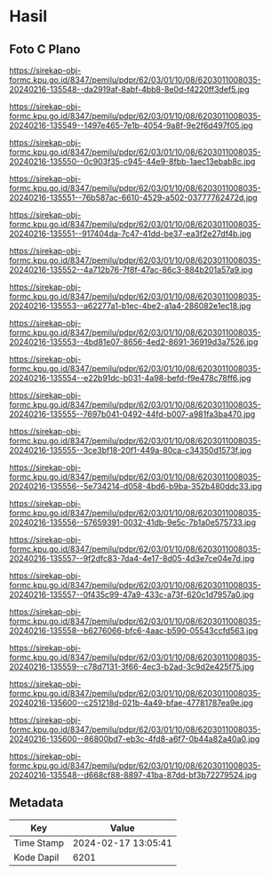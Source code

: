# Hasil

## Foto C Plano

https://sirekap-obj-formc.kpu.go.id/8347/pemilu/pdpr/62/03/01/10/08/6203011008035-20240216-135548--da2919af-8abf-4bb8-8e0d-f4220ff3def5.jpg

https://sirekap-obj-formc.kpu.go.id/8347/pemilu/pdpr/62/03/01/10/08/6203011008035-20240216-135549--1497e465-7e1b-4054-9a8f-9e2f6d497f05.jpg

https://sirekap-obj-formc.kpu.go.id/8347/pemilu/pdpr/62/03/01/10/08/6203011008035-20240216-135550--0c903f35-c945-44e9-8fbb-1aec13ebab8c.jpg

https://sirekap-obj-formc.kpu.go.id/8347/pemilu/pdpr/62/03/01/10/08/6203011008035-20240216-135551--76b587ac-6610-4529-a502-03777762472d.jpg

https://sirekap-obj-formc.kpu.go.id/8347/pemilu/pdpr/62/03/01/10/08/6203011008035-20240216-135551--917404da-7c47-41dd-be37-ea3f2e27df4b.jpg

https://sirekap-obj-formc.kpu.go.id/8347/pemilu/pdpr/62/03/01/10/08/6203011008035-20240216-135552--4a712b76-7f8f-47ac-86c3-884b201a57a9.jpg

https://sirekap-obj-formc.kpu.go.id/8347/pemilu/pdpr/62/03/01/10/08/6203011008035-20240216-135553--a62277a1-b1ec-4be2-a1a4-286082e1ec18.jpg

https://sirekap-obj-formc.kpu.go.id/8347/pemilu/pdpr/62/03/01/10/08/6203011008035-20240216-135553--4bd81e07-8656-4ed2-8691-36919d3a7526.jpg

https://sirekap-obj-formc.kpu.go.id/8347/pemilu/pdpr/62/03/01/10/08/6203011008035-20240216-135554--e22b91dc-b031-4a98-befd-f9e478c78ff6.jpg

https://sirekap-obj-formc.kpu.go.id/8347/pemilu/pdpr/62/03/01/10/08/6203011008035-20240216-135555--7697b041-0492-44fd-b007-a981fa3ba470.jpg

https://sirekap-obj-formc.kpu.go.id/8347/pemilu/pdpr/62/03/01/10/08/6203011008035-20240216-135555--3ce3bf18-20f1-449a-80ca-c34350d1573f.jpg

https://sirekap-obj-formc.kpu.go.id/8347/pemilu/pdpr/62/03/01/10/08/6203011008035-20240216-135556--5e734214-d058-4bd6-b9ba-352b480ddc33.jpg

https://sirekap-obj-formc.kpu.go.id/8347/pemilu/pdpr/62/03/01/10/08/6203011008035-20240216-135556--57659391-0032-41db-9e5c-7b1a0e575733.jpg

https://sirekap-obj-formc.kpu.go.id/8347/pemilu/pdpr/62/03/01/10/08/6203011008035-20240216-135557--9f2dfc83-7da4-4e17-8d05-4d3e7ce04e7d.jpg

https://sirekap-obj-formc.kpu.go.id/8347/pemilu/pdpr/62/03/01/10/08/6203011008035-20240216-135557--0f435c99-47a9-433c-a73f-620c1d7957a0.jpg

https://sirekap-obj-formc.kpu.go.id/8347/pemilu/pdpr/62/03/01/10/08/6203011008035-20240216-135558--b6276066-bfc6-4aac-b590-05543ccfd563.jpg

https://sirekap-obj-formc.kpu.go.id/8347/pemilu/pdpr/62/03/01/10/08/6203011008035-20240216-135559--c78d7131-3f66-4ec3-b2ad-3c9d2e425f75.jpg

https://sirekap-obj-formc.kpu.go.id/8347/pemilu/pdpr/62/03/01/10/08/6203011008035-20240216-135600--c251218d-021b-4a49-bfae-47781787ea9e.jpg

https://sirekap-obj-formc.kpu.go.id/8347/pemilu/pdpr/62/03/01/10/08/6203011008035-20240216-135600--86800bd7-eb3c-4fd8-a6f7-0b44a82a40a0.jpg

https://sirekap-obj-formc.kpu.go.id/8347/pemilu/pdpr/62/03/01/10/08/6203011008035-20240216-135548--d668cf88-8897-41ba-87dd-bf3b72279524.jpg


## Metadata

| Key        | Value               |
| ---------- | ------------------- |
| Time Stamp | 2024-02-17 13:05:41 |
| Kode Dapil | 6201                |



